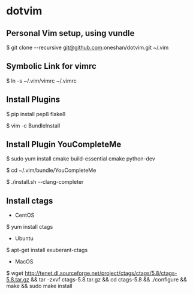 dotvim
======


## Personal Vim setup, using vundle 

  $ git clone --recursive git@github.com:oneshan/dotvim.git ~/.vim


## Symbolic Link for vimrc

  $ ln -s ~/.vim/vimrc ~/.vimrc


## Install Plugins

  $ pip install pep8 flake8

  $ vim -c BundleInstall 


## Install Plugin YouCompleteMe

  $ sudo yum install cmake build-essential cmake python-dev

  $ cd ~/.vim/bundle/YouCompleteMe

  $ ./install.sh --clang-completer

## Install ctags

  * CentOS

  $ yum install ctags

  * Ubuntu

  $ apt-get install exuberant-ctags

  * MacOS

  $ wget http://tenet.dl.sourceforge.net/project/ctags/ctags/5.8/ctags-5.8.tar.gz && tar -zxvf ctags-5.8.tar.gz && cd ctags-5.8 && ./configure && make && sudo make install 
